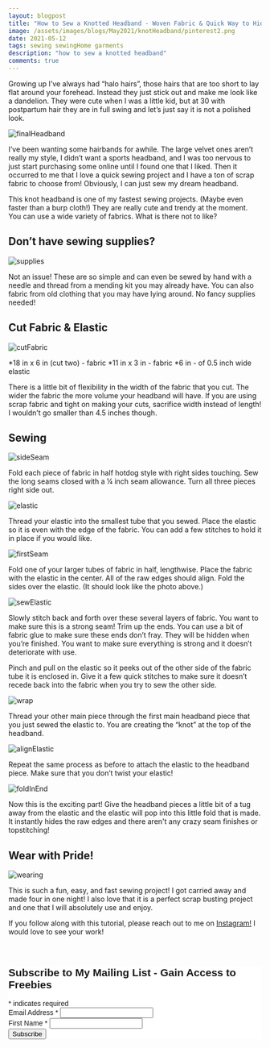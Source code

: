 ```yaml
---
layout: blogpost
title: "How to Sew a Knotted Headband - Woven Fabric & Quick Way to Hide the Seam"
image: /assets/images/blogs/May2021/knotHeadband/pinterest2.png
date: 2021-05-12
tags: sewing sewingHome garments
description: "how to sew a knotted headband"
comments: true
---
```


Growing up I’ve always had “halo hairs”, those hairs that are too short to lay flat around your forehead. Instead they just stick out and make me look like a dandelion. They were cute when I was a little kid, but at 30 with postpartum hair they are in full swing and let’s just say it is not a polished look.

![finalHeadband](/assets/images/blogs/May2021/knotHeadband/finalTwo.jpg)

I’ve been wanting some hairbands for awhile. The large velvet ones aren’t really my style, I didn’t want a sports headband, and I was too nervous to just start purchasing some online until I found one that I liked. Then it occurred to me that I love a quick sewing project and I have a ton of scrap fabric to choose from! Obviously, I can just sew my dream headband.

This knot headband is one of my fastest sewing projects. (Maybe even faster than a burp cloth!) They are really cute and trendy at the moment. You can use a wide variety of fabrics. What is there not to like?

## Don’t have sewing supplies?

![supplies](/assets/images/blogs/May2021/knotHeadband/supplies.jpg)

Not an issue! These are so simple and can even be sewed by hand with a needle and thread from a mending kit you may already have. You can also fabric from old clothing that you may have lying around. No fancy supplies needed!

## Cut Fabric & Elastic

![cutFabric](/assets/images/blogs/May2021/knotHeadband/cutFabric.jpg)

*18 in x 6 in (cut two) - fabric
*11 in x 3 in - fabric
*6 in - of 0.5 inch wide elastic

There is a little bit of flexibility in the width of the fabric that you cut. The wider the fabric the more volume your headband will have. If you are using scrap fabric and tight on making your cuts, sacrifice width instead of length! I wouldn’t go smaller than 4.5 inches though.

## Sewing

![sideSeam](/assets/images/blogs/May2021/knotHeadband/sideSeam.jpg)

Fold each piece of fabric in half hotdog style with right sides touching. Sew the long seams closed with a ¼ inch seam allowance. Turn all three pieces right side out. 

![elastic](/assets/images/blogs/May2021/knotHeadband/elastic.jpg)

Thread your elastic into the smallest tube that you sewed. Place the elastic so it is even with the edge of the fabric. You can add a few stitches to hold it in place if you would like.

![firstSeam](/assets/images/blogs/May2021/knotHeadband/firstSeam.jpg)

Fold one of your larger tubes of fabric in half, lengthwise. Place the fabric with the elastic in the center. All of the raw edges should align. Fold the sides over the elastic. (It should look like the photo above.)

![sewElastic](/assets/images/blogs/May2021/knotHeadband/sewElastic.jpg)

Slowly stitch back and forth over these several layers of fabric. You want to make sure this is a strong seam! Trim up the ends. You can use a bit of fabric glue to make sure these ends don’t fray. They will be hidden when you’re finished. You want to make sure everything is strong and it doesn’t deteriorate with use.

Pinch and pull on the elastic so it peeks out of the other side of the fabric tube it is enclosed in. Give it a few quick stitches to make sure it doesn’t recede back into the fabric when you try to sew the other side. 

![wrap](/assets/images/blogs/May2021/knotHeadband/wrap.jpg)

Thread your other main piece through the first main headband piece that you just sewed the elastic to. You are creating the “knot” at the top of the headband. 

![alignElastic](/assets/images/blogs/May2021/knotHeadband/alignElastic.jpg)

Repeat the same process as before to attach the elastic to the headband piece. Make sure that you don’t twist your elastic!

![foldInEnd](/assets/images/blogs/May2021/knotHeadband/foldInEnd.jpg)

Now this is the exciting part! Give the headband pieces a little bit of a tug away from the elastic and the elastic will pop into this little fold that is made. It instantly hides the raw edges and there aren't any crazy seam finishes or topstitching!

## Wear with Pride!

![wearing](/assets/images/blogs/May2021/knotHeadband/wearing.jpg)

This is such a fun, easy, and fast sewing project! I got carried away and made four in one night! I also love that it is a perfect scrap busting project and one that I will absolutely use and enjoy.

If you follow along with this tutorial, please reach out to me on [Instagram!](https://www.instagram.com/joyberrystudios/) I would love to see your work!


<br>

<!-- Begin Mailchimp Signup Form -->
<link href="//cdn-images.mailchimp.com/embedcode/classic-10_7.css" rel="stylesheet" type="text/css">
<style type="text/css">
    #mc_embed_signup{background:#fff; clear:left; font:14px Helvetica,Arial,sans-serif; }
    /* Add your own Mailchimp form style overrides in your site stylesheet or in this style block.
       We recommend moving this block and the preceding CSS link to the HEAD of your HTML file. */
</style>
<div id="mc_embed_signup">
<form action="https://Joyberrystudios.us1.list-manage.com/subscribe/post?u=eca5a397f2fb0d58dcb66315c&amp;id=99d28d5b5c" method="post" id="mc-embedded-subscribe-form" name="mc-embedded-subscribe-form" class="validate" target="_blank" novalidate>
    <div id="mc_embed_signup_scroll">
    <h2>Subscribe to My Mailing List - Gain Access to Freebies</h2>
<div class="indicates-required"><span class="asterisk">*</span> indicates required</div>
<div class="mc-field-group">
    <label for="mce-EMAIL">Email Address  <span class="asterisk">*</span>
</label>
    <input type="email" value="" name="EMAIL" class="required email" id="mce-EMAIL">
</div>
<div class="mc-field-group">
    <label for="mce-FNAME">First Name  <span class="asterisk">*</span>
</label>
    <input type="text" value="" name="FNAME" class="required" id="mce-FNAME">
</div>
    <div id="mce-responses" class="clear">
        <div class="response" id="mce-error-response" style="display:none"></div>
        <div class="response" id="mce-success-response" style="display:none"></div>
    </div>    <!-- real people should not fill this in and expect good things - do not remove this or risk form bot signups-->
    <div style="position: absolute; left: -5000px;" aria-hidden="true"><input type="text" name="b_eca5a397f2fb0d58dcb66315c_99d28d5b5c" tabindex="-1" value=""></div>
    <div class="clear"><input type="submit" value="Subscribe" name="subscribe" id="mc-embedded-subscribe" class="button"></div>
    </div>
</form>
</div>
<script type='text/javascript' src='//s3.amazonaws.com/downloads.mailchimp.com/js/mc-validate.js'></script><script type='text/javascript'>(function($) {window.fnames = new Array(); window.ftypes = new Array();fnames[0]='EMAIL';ftypes[0]='email';fnames[1]='FNAME';ftypes[1]='text';fnames[2]='LNAME';ftypes[2]='text';fnames[3]='ADDRESS';ftypes[3]='address';fnames[4]='PHONE';ftypes[4]='phone';fnames[5]='BIRTHDAY';ftypes[5]='birthday';fnames[6]='OPTIN';ftypes[6]='text';}(jQuery));var $mcj = jQuery.noConflict(true);</script>
<!--End mc_embed_signup-->

<br>
<br>
